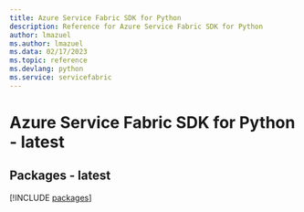 ```yaml
---
title: Azure Service Fabric SDK for Python
description: Reference for Azure Service Fabric SDK for Python
author: lmazuel
ms.author: lmazuel
ms.data: 02/17/2023
ms.topic: reference
ms.devlang: python
ms.service: servicefabric
---
```

# Azure Service Fabric SDK for Python - latest
## Packages - latest
[!INCLUDE [packages](service-fabric-index.md)]